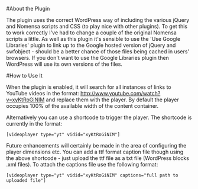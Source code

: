 #About the Plugin

The plugin uses the correct WordPress way of including the various jQuery and Nomensa scripts and CSS (to play nice with other plugins). To get this to work correctly I've had to change a couple of the original Nomensa scripts a little. As well as this plugin it's sensible to use the 'Use Google Libraries' plugin to link up to the Google hosted version of jQuery and swfobject - should be a better chance of those files being cached in users' browsers. If you don't want to use the Google Libraries plugin then WordPress will use its own versions of the files.

#How to Use It

When the plugin is enabled, it will search for all instances of links to YouTube videos in the format: http://www.youtube.com/watch?v=xyKtRoGiNIM and replace them with the player. By default the player occupies 100% of the available width of the content container.

Alternatively you can use a shortcode to trigger the player. The shortcode is currently in the format:

    [videoplayer type="yt" vidid="xyKtRoGiNIM"]

Future enhancements will certainly be made in the area of configuring the player dimensions etc. You can add a ttf format caption file though using the above shortcode - just upload the ttf file as a txt file (WordPress blocks .xml files). To attach the captions file use the following format:

    [videoplayer type="yt" vidid="xyKtRoGiNIM" captions="full path to uploaded file"]
